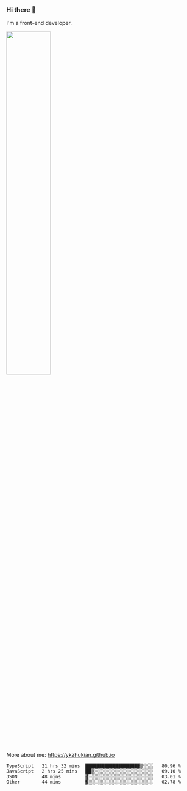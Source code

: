 ### Hi there 👋

I'm a front-end developer.

[<img width="48%" src="https://github-readme-stats.vercel.app/api?username=ykzhukian&show_icons=true&theme=dracula">](https://github.com/anuraghazra/github-readme-stats)

More about me: 
https://ykzhukian.github.io

<!--START_SECTION:waka-->

```text
TypeScript   21 hrs 32 mins  ████████████████████▒░░░░   80.96 %
JavaScript   2 hrs 25 mins   ██▒░░░░░░░░░░░░░░░░░░░░░░   09.10 %
JSON         48 mins         ▓░░░░░░░░░░░░░░░░░░░░░░░░   03.01 %
Other        44 mins         ▓░░░░░░░░░░░░░░░░░░░░░░░░   02.78 %
```

<!--END_SECTION:waka-->
